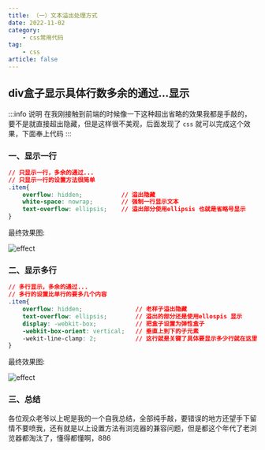 ```yaml
---
title: （一）文本溢出处理方式
date: 2022-11-02
category:
    - css常用代码
tag:
    - css
article: false
---
```


## div盒子显示具体行数多余的通过...显示
:::info 说明
在我刚接触到前端的时候像一下这种超出省略的效果我都是手敲的，要不是就直接超出隐藏，但是这样很不美观，后面发现了 `css` 就可以完成这个效果，下面奉上代码
:::

### 一、显示一行

```css
// 只显示一行，多余的通过...
// 只显示一行的设置方法很简单
.item{	
    overflow: hidden;			// 溢出隐藏
    white-space: nowrap;		// 强制一行显示文本
    text-overflow: ellipsis;	// 溢出部分使用ellipsis 也就是省略号显示
}
```

最终效果图:

![effect](https://img-blog.csdnimg.cn/39c97cc6e1524a8cb345bcedb6bd83ec.png)



### 二、显示多行

```css
// 多行显示，多余的通过... 
// 多行的设置比单行的要多几个内容
.item{
	overflow: hidden;				// 老样子溢出隐藏
	text-overflow: ellipsis;		// 溢出的部分还是使用ellospis 显示
	display: -webkit-box;			// 把盒子设置为弹性盒子
	-webkit-box-orient: vertical;   // 垂直上到下的子元素
	-wekit-line-clamp: 2;			// 这行就是关键了具体要显示多少行就在这里设置了
}
```
最终效果图:

![effect](https://img-blog.csdnimg.cn/e64c39e10e2249b1b2e57915fd7e2037.png)

### 三、总结
各位观众老爷以上呢是我的一个自我总结，全部纯手敲，要错误的地方还望手下留情不要喷我，还有就是以上设置方法有浏览器的兼容问题，但是都这个年代了老浏览器都淘汰了，懂得都懂啊，886

